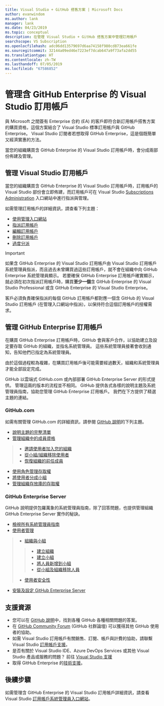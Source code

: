 ```yaml
---
title: Visual Studio + GitHub 搭售方案 | Microsoft Docs
author: evanwindom
ms.author: lank
manager: lank
ms.date: 04/23/2019
ms.topic: conceptual
description: 在管理 Visual Studio + GitHub 搭售方案中管理訂用帳戶
searchscope: VS Subscription
ms.openlocfilehash: adc06dd13579697d6aa74158f980cd873ea661fe
ms.sourcegitcommit: 32144a09ed46e7223ef7dcab647a9f73afa2dd55
ms.translationtype: HT
ms.contentlocale: zh-TW
ms.lasthandoff: 07/05/2019
ms.locfileid: "67586852"
---
```

# <a name="managing-visual-studio-subscriptions-with-github-enterprise"></a>管理含 GitHub Enterprise 的 Visual Studio 訂用帳戶

與 Microsoft 之間簽有 Enterprise 合約 (EA) 的客戶即符合新訂用帳戶搭售方案的購買資格，這個方案結合了 Visual Studio 標準訂用帳戶與 GitHub Enterprise。 Visual Studio 訂閱者若想取得 GitHub Enterprise，這是個既簡單又經濟實惠的方法。 

當您的組織購買含 GitHub Enterprise 的 Visual Studio 訂用帳戶時，會分成兩部份佈建及管理。

## <a name="managing-visual-studio-subscriptions"></a>管理 Visual Studio 訂用帳戶

當您的組織購買含 GitHub Enterprise 的 Visual Studio 訂用帳戶時，訂用帳戶的 Visual Studio 部份會立即佈建，而訂用帳戶可在 Visual Studio [Subscriptions Administration](https://manage.visualstudio.com) 入口網站中進行指派與管理。 

如需管理訂用帳戶的詳細資訊，請查看下列主題：
- [使用管理入口網站](using-admin-portal.md)
- [指派訂用帳戶](assign-license.md)
- [編輯訂用帳戶](edit-license.md)
- [刪除訂用帳戶](delete-license.md)
- [過度分派](handle-overclaimed-license.md)

> [!Important]
> 如果含 GitHub Enterprise 的 Visual Studio 訂用帳戶由 Visual Studio 訂用帳戶系統管理員指派，而且過去未曾購買過這些訂用帳戶，就不會在組織中向 GitHub Enterprise 系統管理員顯示。 若要確保 GitHub Enterprise 訂用帳戶確實顯示，就必須在初次指派訂用帳戶時，購買**至少一個**含 GitHub Enterprise 的 Visual Studio Professional 或含 GitHub Enterprise 的 Visual Studio Enterprise。  
>
> 客戶必須負責確保指派的每個 GitHub 訂用帳戶都對應一個含 GitHub 的 Visual Studio 訂用帳戶 (在管理入口網站中指派)，以保持符合這個訂用帳戶的授權需求。

## <a name="managing-github-enterprise-subscriptions"></a>管理 GitHub Enterprise 訂用帳戶

在購買 GitHub Enterprise 訂用帳戶時，GitHub 會與客戶合作，以協助建立及設定要存取 GitHub 的組織，並指名系統管理員。  這些系統管理員接著會收到通知，告知他們已指定為系統管理員。  

由於這個過程較為複雜，在購買訂用帳戶後可能需要經過數天，組織和系統管理員才能全部設定完成。

GitHub 以雲端式 GitHub.com 或內部部署 GitHub Enterprise Server 的形式提供。  管理這兩的版本的流程並不相同。  GitHub 提供各式各樣的說明主題及系統管理員指南，協助您管理 GitHub Enterprise 訂用帳戶。  我們在下方提供了精選主題的連結。  

### <a name="githubcom"></a>GitHub.com 

如需有關管理 GitHub.com 的詳細資訊，請參閱 [GitHub 說明](https://help.github.com/en)的下列主題。
- [說明主題的完整清單](https://help.github.com/en)
- [管理組織中的成員資格](https://help.github.com/en/articles/managing-membership-in-your-organization)
> - [邀請使用者加入您的組織](https://help.github.com/en/articles/inviting-users-to-join-your-organization)
> - [從小組/組織移除使用者](https://help.github.com/en/articles/removing-a-member-from-your-organization)
> - [恢復組織的前任成員](https://help.github.com/en/articles/reinstating-a-former-member-of-your-organization)
- [使用角色管理存取權](https://help.github.com/en/articles/managing-peoples-access-to-your-organization-with-roles)
- [將使用者分成小組](https://help.github.com/en/articles/organizing-members-into-teams)
- [管理組織存放庫的存取權](https://help.github.com/en/articles/managing-access-to-your-organizations-repositories)

### <a name="github-enterprise-server"></a>GitHub Enterprise Server

GitHub 說明提供包羅萬象的系統管理員指南，除了回答問題，也提供管理組織 GitHub Enterprise Server 實作的秘訣。

- [檢視所有系統管理員指南](https://help.github.com/en/enterprise/2.16/admin)
- [使用者管理](https://help.github.com/en/enterprise/2.16/admin/user-management)
> - [組織與小組](https://help.github.com/en/enterprise/2.16/admin/user-management/organizations-and-teams)
> > - [建立組織](https://help.github.com/en/enterprise/2.16/admin/user-management/creating-organizations)
> > - [建立小組](https://help.github.com/en/enterprise/2.16/admin/user-management/creating-teams)
> > - [將人員新增到小組](https://help.github.com/en/enterprise/2.16/admin/user-management/adding-people-to-teams)
> > - [從小組及組織移除人員](https://help.github.com/en/enterprise/2.16/admin/user-management/removing-users-from-teams-and-organizations)
> - [使用者安全性](https://help.github.com/en/enterprise/2.16/admin/user-management/user-security)
- [安裝及設定 GitHub Enterprise Server](https://help.github.com/en/enterprise/2.16/admin/installation)

## <a name="support-resources"></a>支援資源

- 您可以在 [GitHub 說明](https://help.github.com/en)中，找到各種 GitHub 各種相關問題的答案。
- 在 [GitHub Community Forum](https://github.community/) (GitHub 社群論壇) 可以獲得其他 GitHub 使用者的協助。
- 如需 Visual Studio 訂用帳戶有關銷售、訂閱、帳戶與計費的協助，請聯繫 Visual Studio [訂用帳戶支援](https://visualstudio.microsoft.com/subscriptions/support/)。
- 是否有關於 Visual Studio IDE、Azure DevOps Services 或其他 Visual Studio 產品或服務的問題？  前往 [Visual Studio 支援](https://visualstudio.microsoft.com/support/)
- 取得 GitHub Enterprise 的[技術支援](https://support.microsoft.com/en-us/supportforbusiness/productselection?sapId=b77fe80f-5417-80bd-4b2a-275cf0018c24)。   

## <a name="next-steps"></a>後續步驟

如需管理含 GitHub Enterprise 的 Visual Studio 訂用帳戶詳細資訊，請查看 Visual Studio [訂用帳戶系統管理員入口網站](https://visualstudio.microsoft.com/subscriptions-administration/)。
